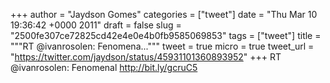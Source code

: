 
+++
author = "Jaydson Gomes"
categories = ["tweet"]
date = "Thu Mar 10 19:36:42 +0000 2011"
draft = false
slug = "2500fe307ce72825cd42e4e0e4b0fb9585069853"
tags = ["tweet"]
title = """RT @ivanrosolen: Fenomena..."""
tweet = true
micro = true
tweet_url = "https://twitter.com/jaydson/status/45931101360893952"
+++
RT @ivanrosolen: Fenomenal http://bit.ly/gcruC5
